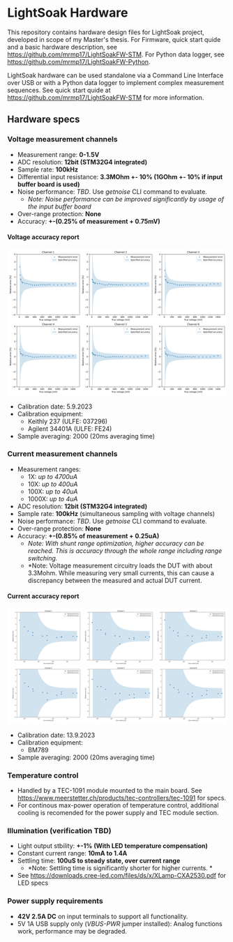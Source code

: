 # LightSoak Hardware
This repository contains hardware design files for LightSoak project, developed in scope of my Master's thesis. For Firmware, quick start quide and a basic hardware description, see https://github.com/mrmp17/LightSoakFW-STM. For Python data logger, see https://github.com/mrmp17/LightSoakFW-Python.

LightSoak hardware can be used standalone via a Command Line Interface over USB or with a Python data logger to implement complex measurement sequences. See quick start quide at https://github.com/mrmp17/LightSoakFW-STM for more information.

## Hardware specs

### Voltage measurement channels
- Measurement range: **0-1.5V**
- ADC resolution: **12bit (STM32G4 integrated)**
- Sample rate: **100kHz**
- Differential input resistance: **3.3MOhm +- 10% (1GOhm +- 10% if input buffer board is used)**
- Noise performance: *TBD*. Use *getnoise* CLI command to evaluate.
    - *Note: Noise performance can be improved significantly by usage of the input buffer board*
- Over-range protection: **None**
- Accuracy: **+-(0.25% of measurement + 0.75mV)**

#### Voltage accuracy report
![Accuracy report:](docs/calreport_5-9-2023.png)
- Calibration date: 5.9.2023
- Calibration equipment:
    - Keithly 237 (ULFE: 037296)
    - Agilent 34401A (ULFE: FE24)
- Sample averaging: 2000 (20ms averaging time)

### Current measurement channels
- Measurement ranges:
    - 1X: *up to 4700uA*
    - 10X: *up to 400uA*
    - 100X: *up to 40uA*
    - 1000X: *up to 4uA*
- ADC resolution: **12bit (STM32G4 integrated)**
- Sample rate: **100kHz** (simultaneous sampling with voltage channels)
- Noise performance: *TBD*. Use *getnoise* CLI command to evaluate.
- Over-range protection: **None**
- Accuracy: **+-(0.85% of measurement + 0.25uA)**
    - *Note: With shunt range optimization, higher accuracy can be reached. This is accuracy through the whole range including range switching.*
    - *Note: Voltage measurement circuitry loads the DUT with about 3.3Mohm. While measuring very small currents, this can cause a discrepancy between the measured and actual DUT current.

#### Current accuracy report
![Accuracy report:](docs/calreport-current-13-9-2023.png)
- Calibration date: 13.9.2023
- Calibration equipment:
    - BM789
- Sample averaging: 2000 (20ms averaging time)

### Temperature control
- Handled by a TEC-1091 module mounted to the main board. See https://www.meerstetter.ch/products/tec-controllers/tec-1091 for specs.
- For continous max-power operation of temperature control, additional cooling is recomended for the power supply and TEC module section.

### Illumination (verification TBD)
- Light output stbility: **+-1% (With LED temperature compensation)**
- Constant current range: **10mA to 1.4A**
- Settling time: **100uS to steady state, over current range**
    - *Note: Settling time is significantly shorter for higher currents. *
- See https://downloads.cree-led.com/files/ds/x/XLamp-CXA2530.pdf for LED specs

### Power supply requirements
- **42V 2.5A DC** on input terminals to support all functionality.
- 5V 1A USB supply only (*VBUS-PWR* jumper installed): Analog functions work, performance may be degraded.
